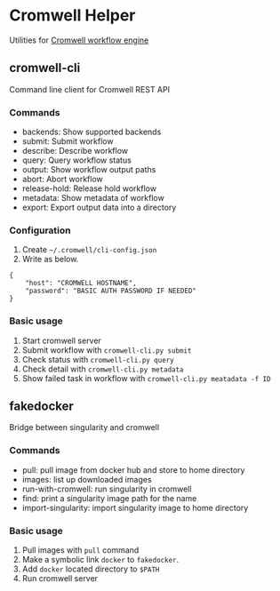# Cromwell Helper

Utilities for
[Cromwell workflow engine](https://github.com/broadinstitute/cromwell)

## cromwell-cli

Command line client for Cromwell REST API

### Commands

- backends: Show supported backends
- submit: Submit workflow
- describe: Describe workflow
- query: Query workflow status
- output: Show workflow output paths
- abort: Abort workflow
- release-hold: Release hold workflow
- metadata: Show metadata of workflow
- export: Export output data into a directory

### Configuration

1. Create `~/.cromwell/cli-config.json`
2. Write as below.

```
{
    "host": "CROMWELL HOSTNAME",
    "password": "BASIC AUTH PASSWORD IF NEEDED"
}
```

### Basic usage

1. Start cromwell server
2. Submit workflow with `cromwell-cli.py submit`
3. Check status with `cromwell-cli.py query`
4. Check detail with `cromwell-cli.py metadata`
5. Show failed task in workflow with `cromwell-cli.py meatadata -f ID`

## fakedocker

Bridge between singularity and cromwell

### Commands

- pull: pull image from docker hub and store to home directory
- images: list up downloaded images
- run-with-cromwell: run singularity in cromwell
- find: print a singularity image path for the name
- import-singularity: import singularity image to home directory

### Basic usage

1. Pull images with `pull` command
2. Make a symbolic link `docker` to `fakedocker`.
3. Add `docker` located directory to `$PATH`
4. Run cromwell server

